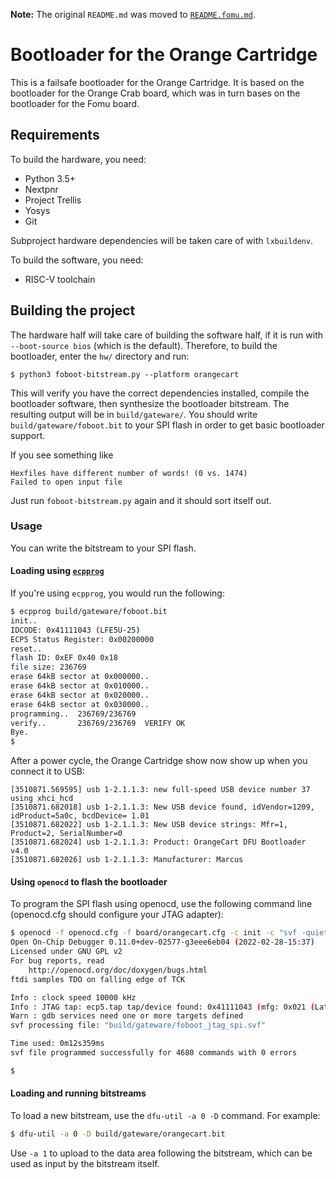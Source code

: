 **Note:** The original `README.md` was moved to [`README.fomu.md`](README.fomu.md).

# Bootloader for the Orange Cartridge

This is a failsafe bootloader for the Orange Cartridge.  It is based
on the bootloader for the Orange Crab board, which was in turn bases
on the bootloader for the Fomu board.

## Requirements

To build the hardware, you need:

* Python 3.5+
* Nextpnr
* Project Trellis
* Yosys
* Git

Subproject hardware dependencies will be taken care of with `lxbuildenv`.

To build the software, you need:

* RISC-V toolchain

## Building the project

The hardware half will take care of building the software half, if it is run with `--boot-source bios` (which is the default).  Therefore, to build the bootloader, enter the `hw/` directory and run:

```
$ python3 foboot-bitstream.py --platform orangecart
```

This will verify you have the correct dependencies installed, compile the bootloader software, then synthesize the bootloader bitstream.  The resulting output will be in `build/gateware/`.  You should write `build/gateware/foboot.bit` to your SPI flash in order to get basic bootloader support.

If you see something like
```
Hexfiles have different number of words! (0 vs. 1474)
Failed to open input file
```

Just run `foboot-bitstream.py` again and it should sort itself out.

### Usage

You can write the bitstream to your SPI flash.

#### Loading using [`ecpprog`](https://github.com/gregdavill/ecpprog)

If you're using `ecpprog`, you would run the following:

```sh
$ ecpprog build/gateware/foboot.bit
init..
IDCODE: 0x41111043 (LFE5U-25)
ECP5 Status Register: 0x00200000
reset..
flash ID: 0xEF 0x40 0x18
file size: 236769
erase 64kB sector at 0x000000..
erase 64kB sector at 0x010000..
erase 64kB sector at 0x020000..
erase 64kB sector at 0x030000..
programming..  236769/236769
verify..       236769/236769  VERIFY OK
Bye.
$ 
```

After a power cycle, the Orange Cartridge show now show up when you
connect it to USB:

```
[3510871.569595] usb 1-2.1.1.3: new full-speed USB device number 37 using xhci_hcd
[3510871.682018] usb 1-2.1.1.3: New USB device found, idVendor=1209, idProduct=5a0c, bcdDevice= 1.01
[3510871.682022] usb 1-2.1.1.3: New USB device strings: Mfr=1, Product=2, SerialNumber=0
[3510871.682024] usb 1-2.1.1.3: Product: OrangeCart DFU Bootloader v4.0
[3510871.682026] usb 1-2.1.1.3: Manufacturer: Marcus
```

#### Using `openocd` to flash the bootloader

To program the SPI flash using openocd, use the following command line (openocd.cfg should
configure your JTAG adapter):

```sh
$ openocd -f openocd.cfg -f board/orangecart.cfg -c init -c "svf -quiet build/gateware/foboot_jtag_spi.svf" -c exit
Open On-Chip Debugger 0.11.0+dev-02577-g3eee6eb04 (2022-02-28-15:37)
Licensed under GNU GPL v2
For bug reports, read
	http://openocd.org/doc/doxygen/bugs.html
ftdi samples TDO on falling edge of TCK

Info : clock speed 10000 kHz
Info : JTAG tap: ecp5.tap tap/device found: 0x41111043 (mfg: 0x021 (Lattice Semi.), part: 0x1111, ver: 0x4)
Warn : gdb services need one or more targets defined
svf processing file: "build/gateware/foboot_jtag_spi.svf"

Time used: 0m12s359ms 
svf file programmed successfully for 4680 commands with 0 errors

$
```

#### Loading and running bitstreams
To load a new bitstream, use the `dfu-util -a 0 -D` command.  For example:

```sh
$ dfu-util -a 0 -D build/gateware/orangecart.bit
```

Use `-a 1` to upload to the data area following the bitstream, which can be used as input by
the bitstream itself.
